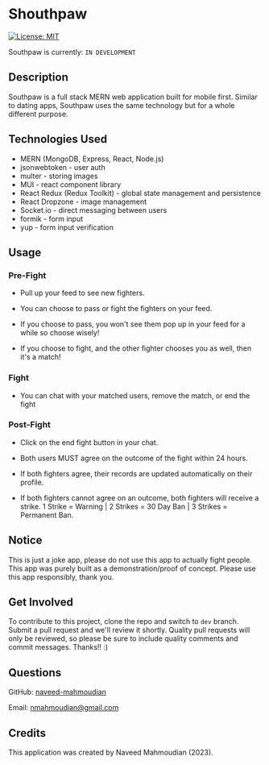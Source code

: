 # Shouthpaw

[![License: MIT](https://img.shields.io/badge/License-MIT-yellow.svg)](https://opensource.org/licenses/MIT)

Southpaw is currently: `IN DEVELOPMENT`

## Description

Southpaw is a full stack MERN web application built for mobile first. Similar to dating apps, Southpaw uses the same technology but for a whole different purpose.

## Technologies Used

- MERN (MongoDB, Express, React, Node.js)
- jsonwebtoken - user auth
- multer - storing images
- MUI - react component library
- React Redux (Redux Toolkit) - global state management and persistence
- React Dropzone - image management
- Socket.io - direct messaging between users
- formik - form input
- yup - form input verification

## Usage

### Pre-Fight

- Pull up your feed to see new fighters.

- You can choose to pass or fight the fighters on your feed.

- If you choose to pass, you won't see them pop up in your feed for a while so choose wisely!

- If you choose to fight, and the other fighter chooses you as well, then it's a match!

### Fight

- You can chat with your matched users, remove the match, or end the fight

### Post-Fight

- Click on the end fight button in your chat.

- Both users MUST agree on the outcome of the fight within 24 hours.

- If both fighters agree, their records are updated automatically on their profile.

- If both fighters cannot agree on an outcome, both fighters will receive a strike. 1 Strike = Warning | 2 Strikes = 30 Day Ban | 3 Strikes = Permanent Ban.

## Notice

This is just a joke app, please do not use this app to actually fight people. This app was purely built as a demonstration/proof of concept. Please use this app responsibly, thank you.

## Get Involved

To contribute to this project, clone the repo and switch to `dev` branch. Submit a pull request and we'll review it shortly. Quality pull requests will only be reviewed, so please be sure to include quality comments and commit messages. Thanks!! :)

## Questions

GitHub: [naveed-mahmoudian](https://www.github.com/naveed-mahmoudian/)

Email: nmahmoudian@gmail.com

## Credits

This application was created by Naveed Mahmoudian (2023).
